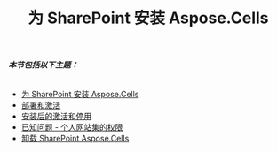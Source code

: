 ﻿---
title: 为 SharePoint 安装 Aspose.Cells
type: docs
weight: 50
url: /zh/sharepoint/install-aspose-cells-for-sharepoint/
---
###### **本节包括以下主题：**
- [为 SharePoint 安装 Aspose.Cells](/cells/zh/sharepoint/installing-aspose-cells-for-sharepoint/)
- [部署和激活](/cells/zh/sharepoint/deployment-and-activation/)
- [安装后的激活和停用](/cells/zh/sharepoint/activation-and-deactivation-after-installation/)
- [已知问题 - 个人网站集的权限](/cells/zh/sharepoint/known-issue-permissions-to-personal-site-collections/)
- [卸载 SharePoint Aspose.Cells](/cells/zh/sharepoint/uninstalling-aspose-cells-for-sharepoint/)
